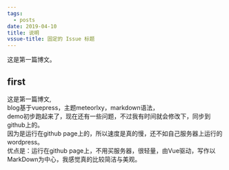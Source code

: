```yaml
---
tags:
  - posts
date: 2019-04-10
title: 说明
vssue-title: 固定的 Issue 标题
---
```


这是第一篇博文。

<!-- more -->


## first
这是第一篇博文,  
blog基于vuepress，主题meteorlxy，markdown语法，  
demo初步跑起来了，现在还有一些问题，不过我有时间就会修改下，同步到github上的。  
因为是运行在github page上的，所以速度是真的慢，还不如自己服务器上运行的wordpress。  
优点是：运行在github page上，不用买服务器，很轻量，由Vue驱动，写作以MarkDown为中心，我感觉真的比较简洁与美观。



